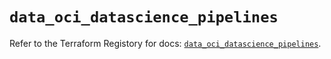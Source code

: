 # `data_oci_datascience_pipelines`

Refer to the Terraform Registory for docs: [`data_oci_datascience_pipelines`](https://registry.terraform.io/providers/oracle/oci/6.18.0/docs/data-sources/datascience_pipelines).
